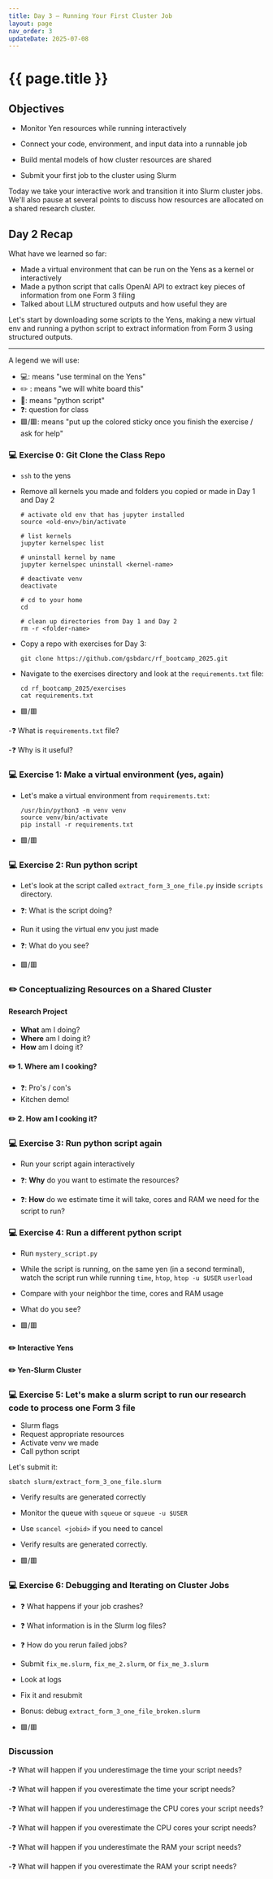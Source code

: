 ```yaml
---
title: Day 3 — Running Your First Cluster Job
layout: page
nav_order: 3
updateDate: 2025-07-08
---
```



# {{ page.title }}

## Objectives

- Monitor Yen resources while running interactively

- Connect your code, environment, and input data into a runnable job

- Build mental models of how cluster resources are shared

- Submit your first job to the cluster using Slurm

Today we take your interactive work and transition it into Slurm cluster jobs. We'll also pause at several points to discuss how resources are allocated on a shared research cluster. 

## Day 2 Recap

What have we learned so far:

- Made a virtual environment that can be run on the Yens as a kernel or interactively 
- Made a python script that calls OpenAI API to extract key pieces of information from one Form 3 filing
- Talked about LLM structured outputs and how useful they are


Let's start by downloading some scripts to the Yens, making a new virtual env and running a python script to extract information from Form 3 using structured outputs.

---

A legend we will use:
- 💻: means "use terminal on the Yens"
- ✏️ : means "we will white board this"
- 🐍: means "python script" 
- ❓: question for class
- 🟩/🟥: means "put up the colored sticky once you finish the exercise / ask for help"

### 💻 Exercise 0: Git Clone the Class Repo

- `ssh` to the yens

- Remove all kernels you made and folders you copied or made in Day 1 and Day 2

    ```
    # activate old env that has jupyter installed
    source <old-env>/bin/activate

    # list kernels
    jupyter kernelspec list

    # uninstall kernel by name
    jupyter kernelspec uninstall <kernel-name>

    # deactivate venv 
    deactivate

    # cd to your home
    cd

    # clean up directories from Day 1 and Day 2
    rm -r <folder-name>
    ```

- Copy a repo with exercises for Day 3:
    ```
    git clone https://github.com/gsbdarc/rf_bootcamp_2025.git
    ```
- Navigate to the exercises directory and look at the `requirements.txt` file:
    ```
    cd rf_bootcamp_2025/exercises
    cat requirements.txt
    ```
- 🟩/🟥

-❓ What is `requirements.txt` file? 

-❓ Why is it useful? 

### 💻 Exercise 1: Make a virtual environment (yes, again)

- Let's make a virtual environment from `requirements.txt`:
    ```
    /usr/bin/python3 -m venv venv
    source venv/bin/activate
    pip install -r requirements.txt
    ```
- 🟩/🟥

### 💻 Exercise 2: Run python script 

- Let's look at the script called `extract_form_3_one_file.py` inside `scripts` directory.

- ❓: What is the script doing?

- Run it using the virtual env you just made

- ❓: What do you see? 

- 🟩/🟥 

### ✏️  Conceptualizing Resources on a Shared Cluster
#### Research Project

  - **What** am I doing?
  - **Where** am I doing it?
  - **How** am I doing it?  

#### ✏️  1. **Where** am I cooking?
- ❓: Pro's / con's
- Kitchen demo!
 

#### ✏️  2. **How** am I cooking it? 

### 💻 Exercise 3: Run python script again 

- Run your script again interactively

- ❓: **Why** do you want to estimate the resources? 

- ❓: **How** do we estimate time it will take, cores and RAM we need for the script to run? 

### 💻 Exercise 4: Run a different python script
 
- Run `mystery_script.py` 

- While the script is running, on the same yen (in a second terminal), watch the script run while running `time`, `htop`, `htop -u $USER` `userload`

- Compare with your neighbor the time, cores and RAM usage 

- What do you see?

- 🟩/🟥

#### ✏️  Interactive Yens

#### ✏️  Yen-Slurm Cluster

### 💻 Exercise 5: Let's make a slurm script to run our research code to process one Form 3 file

- Slurm flags
- Request appropriate resources
- Activate venv we made
- Call python script

Let's submit it:

```
sbatch slurm/extract_form_3_one_file.slurm
```

- Verify results are generated correctly

- Monitor the queue with `squeue` or `squeue -u $USER`

- Use `scancel <jobid>` if you need to cancel
 
- Verify results are generated correctly.

- 🟩/🟥

### 💻 Exercise 6: Debugging and Iterating on Cluster Jobs

- ❓ What happens if your job crashes?

- ❓ What information is in the Slurm log files?

- ❓ How do you rerun failed jobs?

- Submit `fix_me.slurm`, `fix_me_2.slurm`, or `fix_me_3.slurm`

- Look at logs

- Fix it and resubmit

- Bonus: debug `extract_form_3_one_file_broken.slurm` 

- 🟩/🟥

### Discussion

-❓ What will happen if you underestimage the time your script needs? 

-❓ What will happen if you overestimate the time your script needs? 

-❓ What will happen if you underestimage the CPU cores your script needs? 

-❓ What will happen if you overestimate the CPU cores your script needs? 

-❓ What will happen if you underestimate the RAM your script needs? 

-❓ What will happen if you overestimate the RAM your script needs? 
